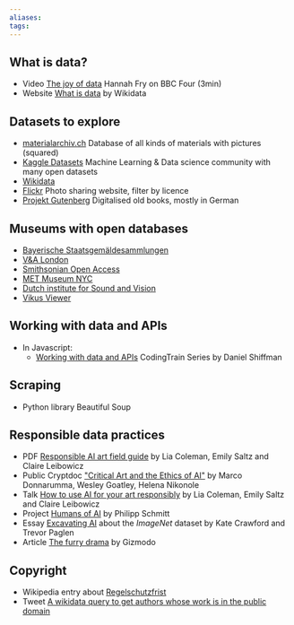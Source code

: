 ```yaml
---
aliases: 
tags: 
---
```


## What is data?

- Video [The joy of data](https://www.bbc.co.uk/programmes/p0418hfr) Hannah Fry on BBC Four (3min)
- Website [What is data](https://www.wikidata.org/wiki/Help:About_data) by Wikidata

## Datasets to explore

- [materialarchiv.ch](https://materialarchiv.ch/) Database of all kinds of materials with pictures (squared)
- [Kaggle Datasets](https://www.kaggle.com/datasets) Machine Learning & Data science community with many open datasets
- [Wikidata](https://www.wikidata.org/wiki/Wikidata:Main_Page)
- [Flickr](https://www.flickr.com/) Photo sharing website, filter by licence
- [Projekt Gutenberg](https://www.projekt-gutenberg.org/index.html) Digitalised old books, mostly in German

## Museums with open databases

- [Bayerische Staatsgemäldesammlungen](http://www.sammlung.pinakothek.de/en/)
- [V&A London](https://www.vam.ac.uk/collections?type=featured)
- [Smithsonian Open Access](https://www.si.edu/openaccess)
- [MET Museum NYC](https://www.metmuseum.org/about-the-met/policies-and-documents/open-access)
- [Dutch institute for Sound and Vision](https://open-images-browser.vercel.app/)
- [Vikus Viewer](https://vikusviewer.fh-potsdam.de/)

## Working with data and APIs

- In Javascript: 
  - [Working with data and APIs](https://thecodingtrain.com/Courses/data-and-apis/) CodingTrain Series by Daniel Shiffman

## Scraping

- Python library Beautiful Soup

## Responsible data practices

- PDF [Responsible AI art field guide](https://www.partnershiponai.org/wp-content/uploads/2020/09/Partnership-on-AI-AI-Art-Field-Guide.pdf) by Lia Coleman, Emily Saltz and Claire Leibowicz
- Public Cryptdoc ["Critical Art and the Ethics of AI"](https://cryptpad.fr/pad/#/2/pad/view/H44naOgAhHBdcF2vb2HDKtCpWs0hV2sHML8yMKIp9I0/) by Marco Donnarumma, Wesley Goatley, Helena Nikonole
- Talk [How to use AI for your art responsibly](https://www.youtube.com/watch?v=d9zhw4FOXPc) by Lia Coleman, Emily Saltz and Claire Leibowicz
- Project [Humans of AI](https://humans-of.ai/editorial/) by Philipp Schmitt
- Essay [Excavating AI](https://excavating.ai/) about the *ImageNet* dataset by Kate Crawford and Trevor Paglen
- Article [The furry drama](https://gizmodo.com/the-internet-furry-drama-raising-big-questions-about-ar-1843412922) by Gizmodo

## Copyright

- Wikipedia entry about [Regelschutzfrist](https://de.wikipedia.org/wiki/Regelschutzfrist)
- Tweet [A wikidata query to get authors whose work is in the public domain](https://twitter.com/WikidataFacts/status/729073302652735488)